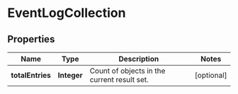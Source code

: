 # EventLogCollection

## Properties
| Name             | Type        | Description                                 | Notes      |
|------------------|-------------|---------------------------------------------|------------|
| **totalEntries** | **Integer** | Count of objects in the current result set. | [optional] |
